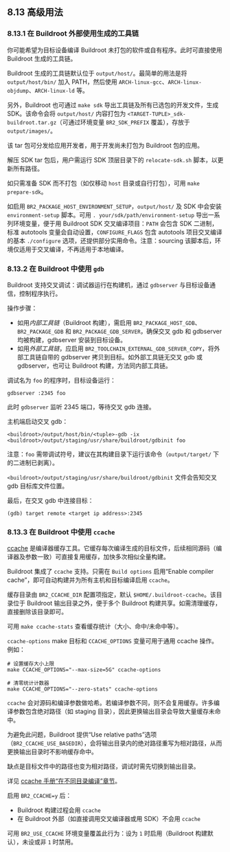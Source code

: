 ## 8.13 高级用法

### 8.13.1 在 Buildroot 外部使用生成的工具链

你可能希望为目标设备编译 Buildroot 未打包的软件或自有程序。此时可直接使用 Buildroot 生成的工具链。

Buildroot 生成的工具链默认位于 `output/host/`。最简单的用法是将 `output/host/bin/` 加入 PATH，然后使用 `ARCH-linux-gcc`、`ARCH-linux-objdump`、`ARCH-linux-ld` 等。

另外，Buildroot 也可通过 `make sdk` 导出工具链及所有已选包的开发文件，生成 SDK。该命令会将 `output/host/` 内容打包为 `<TARGET-TUPLE>_sdk-buildroot.tar.gz`（可通过环境变量 `BR2_SDK_PREFIX` 覆盖），存放于 `output/images/`。

该 tar 包可分发给应用开发者，用于开发尚未打包为 Buildroot 包的应用。

解压 SDK tar 包后，用户需运行 SDK 顶层目录下的 `relocate-sdk.sh` 脚本，以更新所有路径。

如只需准备 SDK 而不打包（如仅移动 `host` 目录或自行打包），可用 `make prepare-sdk`。

如启用 `BR2_PACKAGE_HOST_ENVIRONMENT_SETUP`，`output/host/` 及 SDK 中会安装 `environment-setup` 脚本。可用 `. your/sdk/path/environment-setup` 导出一系列环境变量，便于用 Buildroot SDK 交叉编译项目：`PATH` 会包含 SDK 二进制，标准 autotools 变量会自动设置，`CONFIGURE_FLAGS` 包含 autotools 项目交叉编译的基本 `./configure` 选项，还提供部分实用命令。注意：sourcing 该脚本后，环境仅适用于交叉编译，不再适用于本地编译。

### 8.13.2 在 Buildroot 中使用 `gdb`

Buildroot 支持交叉调试：调试器运行在构建机，通过 `gdbserver` 与目标设备通信，控制程序执行。

操作步骤：

- 如用*内部工具链*（Buildroot 构建），需启用 `BR2_PACKAGE_HOST_GDB`、`BR2_PACKAGE_GDB` 和 `BR2_PACKAGE_GDB_SERVER`，确保交叉 gdb 和 gdbserver 均被构建，gdbserver 安装到目标设备。
- 如用*外部工具链*，应启用 `BR2_TOOLCHAIN_EXTERNAL_GDB_SERVER_COPY`，将外部工具链自带的 gdbserver 拷贝到目标。如外部工具链无交叉 gdb 或 gdbserver，也可让 Buildroot 构建，方法同内部工具链。

调试名为 `foo` 的程序时，目标设备运行：

```
gdbserver :2345 foo
```

此时 `gdbserver` 监听 2345 端口，等待交叉 gdb 连接。

主机端启动交叉 gdb：

```
<buildroot>/output/host/bin/<tuple>-gdb -ix <buildroot>/output/staging/usr/share/buildroot/gdbinit foo
```

注意：`foo` 需带调试符号，建议在其构建目录下运行该命令（`output/target/` 下的二进制已剥离）。

`<buildroot>/output/staging/usr/share/buildroot/gdbinit` 文件会告知交叉 gdb 目标库文件位置。

最后，在交叉 gdb 中连接目标：

```
(gdb) target remote <target ip address>:2345
```

### 8.13.3 在 Buildroot 中使用 `ccache`

[ccache](http://ccache.samba.org/) 是编译器缓存工具。它缓存每次编译生成的目标文件，后续相同源码（编译器及参数一致）可直接复用缓存，加快多次相似全量构建。

Buildroot 集成了 `ccache` 支持。只需在 `Build options` 启用“Enable compiler cache”，即可自动构建并为所有主机和目标编译启用 `ccache`。

缓存目录由 `BR2_CCACHE_DIR` 配置项指定，默认 `$HOME/.buildroot-ccache`。该目录位于 Buildroot 输出目录之外，便于多个 Buildroot 构建共享。如需清理缓存，直接删除该目录即可。

可用 `make ccache-stats` 查看缓存统计（大小、命中/未命中等）。

`ccache-options` make 目标和 `CCACHE_OPTIONS` 变量可用于通用 ccache 操作。例如：

```
# 设置缓存大小上限
make CCACHE_OPTIONS="--max-size=5G" ccache-options

# 清零统计计数器
make CCACHE_OPTIONS="--zero-stats" ccache-options
```

`ccache` 会对源码和编译参数做哈希。若编译参数不同，则不会复用缓存。许多编译参数包含绝对路径（如 staging 目录），因此更换输出目录会导致大量缓存未命中。

为避免此问题，Buildroot 提供“Use relative paths”选项（`BR2_CCACHE_USE_BASEDIR`），会将输出目录内的绝对路径重写为相对路径，从而更换输出目录时不影响缓存命中。

缺点是目标文件中的路径也变为相对路径，调试时需先切换到输出目录。

详见 [ccache 手册“在不同目录编译”章节](https://ccache.samba.org/manual.html#_compiling_in_different_directories)。

启用 `BR2_CCACHE=y` 后：

- Buildroot 构建过程会用 `ccache`
- 在 Buildroot 外部（如直接调用交叉编译器或用 SDK）不会用 `ccache`

可用 `BR2_USE_CCACHE` 环境变量覆盖此行为：设为 `1` 时启用（Buildroot 构建默认），未设或非 `1` 时禁用。
